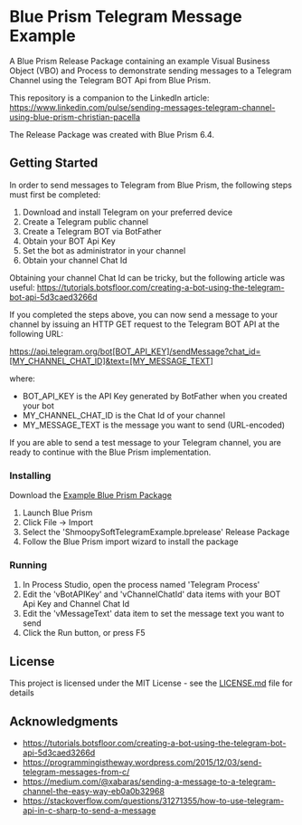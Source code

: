 # Blue Prism Telegram Message Example

A Blue Prism Release Package containing an example Visual Business Object (VBO) and Process to demonstrate sending messages to a Telegram Channel using the Telegram BOT Api from Blue Prism.

This repository is a companion to the LinkedIn article: https://www.linkedin.com/pulse/sending-messages-telegram-channel-using-blue-prism-christian-pacella

The Release Package was created with Blue Prism 6.4.

## Getting Started

In order to send messages to Telegram from Blue Prism, the following steps must first be completed:

1. Download and install Telegram on your preferred device
2. Create a Telegram public channel
3. Create a Telegram BOT via BotFather
4. Obtain your BOT Api Key
5. Set the bot as administrator in your channel
6. Obtain your channel Chat Id

Obtaining your channel Chat Id can be tricky, but the following article was useful: https://tutorials.botsfloor.com/creating-a-bot-using-the-telegram-bot-api-5d3caed3266d

If you completed the steps above, you can now send a message to your channel by issuing an HTTP GET request to the Telegram BOT API at the following URL:

https://api.telegram.org/bot[BOT_API_KEY]/sendMessage?chat_id=[MY_CHANNEL_CHAT_ID]&text=[MY_MESSAGE_TEXT]

where:

* BOT_API_KEY is the API Key generated by BotFather when you created your bot
* MY_CHANNEL_CHAT_ID is the Chat Id of your channel
* MY_MESSAGE_TEXT is the message you want to send (URL-encoded)

If you are able to send a test message to your Telegram channel, you are ready to continue with the Blue Prism implementation.

### Installing

Download the [Example Blue Prism Package](ShmoopySoftBluePrismTelegramExample.bprelease)

1. Launch Blue Prism
2. Click File -> Import
3. Select the 'ShmoopySoftTelegramExample.bprelease' Release Package
4. Follow the Blue Prism import wizard to install the package

### Running

1. In Process Studio, open the process named 'Telegram Process'
2. Edit the 'vBotAPIKey' and 'vChannelChatId' data items with your BOT Api Key and Channel Chat Id
3. Edit the 'vMessageText' data item to set the message text you want to send
4. Click the Run button, or press F5

## License

This project is licensed under the MIT License - see the [LICENSE.md](LICENSE.md) file for details

## Acknowledgments

* https://tutorials.botsfloor.com/creating-a-bot-using-the-telegram-bot-api-5d3caed3266d
* https://programmingistheway.wordpress.com/2015/12/03/send-telegram-messages-from-c/
* https://medium.com/@xabaras/sending-a-message-to-a-telegram-channel-the-easy-way-eb0a0b32968
* https://stackoverflow.com/questions/31271355/how-to-use-telegram-api-in-c-sharp-to-send-a-message
